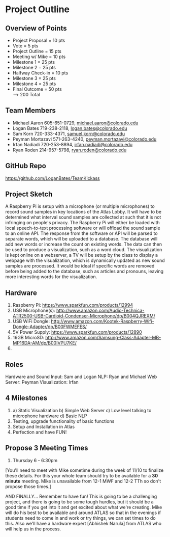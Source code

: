 Project Outline
============

## Overview of Points
* Project Proposal = 10 pts  
* Vote = 5 pts
* Project Outline = 15 pts
* Meeting w/ Mike = 10 pts
* Milestone 1 = 25 pts
* Milestone 2 = 25 pts
* Halfway Check-in = 10 pts
* Milestone 3 = 25 pts
* Milestone 4 = 25 pts
* Final Outcome = 50 pts  
--> 200 Total

## Team Members
* Michael Aaron 605-651-0729, michael.aaron@colorado.edu
* Logan Bates 719-238-2118, logan.bates@colorado.edu
* Sam Korn 720-333-4371, samuel.korn@colorado.edu
* Peyman Mortazavi 571-263-4240, peyman.mortazavi@colorado.edu
* Irfan Nadiadi 720-253-8894, irfan.nadiadi@colorado.edu
* Ryan Roden 214-957-5798, ryan.roden@colorado.edu

## GitHub Repo 
https://github.com/LoganBates/TeamKickass

## Project Sketch
A Raspberry Pi is setup with a microphone (or multiple microphones) to record sound samples in key locations of the Atlas Lobby.
It will have to be determined what interval sound samples are collected at such that it is not infringing on people's privacy.
The Raspberry Pi will either be loaded with local speech-to-text processing software or will offload the sound sample to an online API. The response from the software or API will be parsed to separate words, which will be uploaded to a database. The database will add new words or increase the count on existing words. The data can then be used to produce a visualization, such as a word cloud. The visualization is kept online on a webserver, a TV will be setup by the class to display a webpage with the visualization, which is dynamically updated as new sound samples are processed.
It would be ideal if specific words are removed before being added to the database, such as articles and pronouns, leaving more interesting words for the visualization.

## Hardware
1. Raspberry Pi: https://www.sparkfun.com/products/12994
2. USB Microphone(s): http://www.amazon.com/Audio-Technica-ATR2500-USB-Cardioid-Condenser-Microphone/dp/B004QJREXM/
3. USB WiFi Dongle: http://www.amazon.com/Kootek-Raspberry-Wifi-Dongle-Adapter/dp/B00FWMEFES/
4. 5V Power Supply: https://www.sparkfun.com/products/12890
5. 16GB MicroSD: http://www.amazon.com/Samsung-Class-Adapter-MB-MP16DA-AM/dp/B00IVPU7KE/
6.  

## Roles
Hardware and Sound Input: Sam and Logan
NLP: Ryan and Michael
Web Server: Peyman
Visualization: Irfan

## 4 Milestones

1. a) Static Visualization b) Simple Web Server c) Low level talking to microphone hardware d) Basic NLP
2. Testing, upgrade functionality of basic functions
3. Setup and Installation in Atlas
4. Perfection and have FUN!

## Propose 3 Meeting Times
1. Thursday 6 - 6:30pm

[You'll need to meet with Mike sometime during the week of 11/10 to finalize these details.  For this your whole team should try to be available for a **30 minute** meeting.  Mike is unavailable from 12-1 MWF and 12-2 TTh so don't propose those times.]


AND FINALLY... Remember to have fun!  This is going to be a challenging project, and there is going to be some tough hurdles, but it should be a good time if you get into it and get excited about what we're creating.  Mike will do his best to be available and around ATLAS so that in the evenings if students need to come in and work or try things, we can set times to do this.  Also we'll have a hardware expert [Abhishek Narula] from ATLAS who will help us in the process.  
